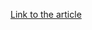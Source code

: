 [Link to the article](https://www.fireeye.com/blog/threat-research/2018/06/totally-tubular-treatise-on-TRITON-and-tristation.html)

